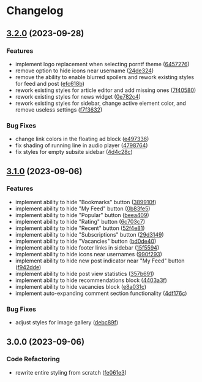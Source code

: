 # Changelog

## [3.2.0](https://github.com/Mef45/darktf-resurrected/compare/v3.1.0...v3.2.0) (2023-09-28)


### Features

* implement logo replacement when selecting porntf theme ([6457276](https://github.com/Mef45/darktf-resurrected/commit/64572763ddf73e7c826c8ddfb7cd92471eef4289))
* remove option to hide icons near username ([24de324](https://github.com/Mef45/darktf-resurrected/commit/24de324fe5abb83cb2177422d7a22763993adf6a))
* remove the ability to enable blurred spoilers and rework existing styles for feed and post ([efc618b](https://github.com/Mef45/darktf-resurrected/commit/efc618b942977cb78acebcd7d36a510e903a6f13))
* rework existing styles for article editor and add missing ones ([7f40580](https://github.com/Mef45/darktf-resurrected/commit/7f405805e174c006378e78de45acdc999ee4de93))
* rework existing styles for news widget ([0e782c4](https://github.com/Mef45/darktf-resurrected/commit/0e782c4a58b07ae8f6a50855ebe8a9f76932cb97))
* rework existing styles for sidebar, change active element color, and remove useless settings ([f7f3632](https://github.com/Mef45/darktf-resurrected/commit/f7f3632fcc48ed6ddb95e92ffdad2595a7f7228e))


### Bug Fixes

* change link colors in the floating ad block ([e497336](https://github.com/Mef45/darktf-resurrected/commit/e497336d911000fc18491185ae01861743d04417))
* fix shading of running line in audio player ([4798764](https://github.com/Mef45/darktf-resurrected/commit/479876419e02324ab5f0f3dc0668dba949d210d8))
* fix styles for empty subsite sidebar ([4d4c28c](https://github.com/Mef45/darktf-resurrected/commit/4d4c28ccba8007e428ad5220a35dce31913c4a75))

## [3.1.0](https://github.com/Mef45/darktf-resurrected/compare/v3.0.0...v3.1.0) (2023-09-06)


### Features

* implement ability to hide "Bookmarks" button ([389910f](https://github.com/Mef45/darktf-resurrected/commit/389910f889052759ea6b4a26a1dc9ff7179551c4))
* implement ability to hide "My Feed" button ([0b83fe5](https://github.com/Mef45/darktf-resurrected/commit/0b83fe5da4addec95a32edbcb3be56975ecf1fb5))
* implement ability to hide "Popular" button ([beea409](https://github.com/Mef45/darktf-resurrected/commit/beea40949d011330ed67421a649739b4f8bf356f))
* implement ability to hide "Rating" button ([6c703c7](https://github.com/Mef45/darktf-resurrected/commit/6c703c7d6ec92829e0a7c2ef2790cea360dafe5f))
* implement ability to hide "Recent" button ([52f4e81](https://github.com/Mef45/darktf-resurrected/commit/52f4e8132a406abc53027927a20f8e025e2691c8))
* implement ability to hide "Subscriptions" button ([29d3149](https://github.com/Mef45/darktf-resurrected/commit/29d3149a596ed155b130e7bb0ffbb378fd1d9c64))
* implement ability to hide "Vacancies" button ([bd0de40](https://github.com/Mef45/darktf-resurrected/commit/bd0de4080d2052a0cca0e2772ac3e4b7fbfdada3))
* implement ability to hide footer links in sidebar ([15f5594](https://github.com/Mef45/darktf-resurrected/commit/15f55941d4cf63bb64bd627b70ab61e2cdc94bde))
* implement ability to hide icons near usernames ([990f293](https://github.com/Mef45/darktf-resurrected/commit/990f293c738a6231a97951db99b41ce58f51678b))
* implement ability to hide new post indicator near "My Feed" button ([f942dde](https://github.com/Mef45/darktf-resurrected/commit/f942dde0f0fcdd6803a34c63e1aa2416d4a0fa4b))
* implement ability to hide post view statistics ([357b691](https://github.com/Mef45/darktf-resurrected/commit/357b69128889c09236e2bdbd514c0cea3294caba))
* implement ability to hide recommendations block ([4403a3f](https://github.com/Mef45/darktf-resurrected/commit/4403a3f8ae194a1bdaf90b03d1eb6f747d1ce0f4))
* implement ability to hide vacancies block ([e8a031c](https://github.com/Mef45/darktf-resurrected/commit/e8a031cdc31393f204a4309727c93badeb677437))
* implement auto-expanding comment section functionality ([4df176c](https://github.com/Mef45/darktf-resurrected/commit/4df176c51435f693bdac531bc2bc0e83ab47c54b))


### Bug Fixes

* adjust styles for image gallery ([debc89f](https://github.com/Mef45/darktf-resurrected/commit/debc89f620dc61a2655bde9a8e150b14103674fc))

## 3.0.0 (2023-09-06)


### Code Refactoring

* rewrite entire styling from scratch ([fe061e3](https://github.com/Mef45/darktf-resurrected/commit/fe061e3c3c9cfcbe36656736d104baf18735e6e4))
